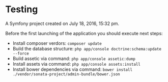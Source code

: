 Testing
=============

A Symfony project created on July 18, 2016, 15:32 pm.


Before the first launching of the application you should execute next steps:

* Install composer verdors: ```composer update```
* Build the database structure: ```php app/console doctrine:schema:update --force```
* Build assetic via command: ```php app/console assetic:dump```
* Install assets via command: ```php app/console assets:install```
* Install bower dependencies via command: ```bower install ./vendor/sonata-project/admin-bundle/bower.json```

